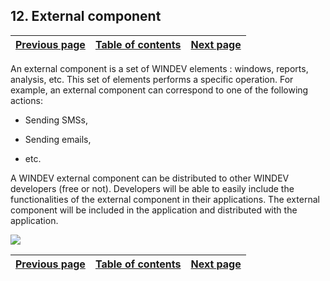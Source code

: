 
## 12. External component
			

| [Previous page](../Concepts_WD/1410086990.md) | [Table of contents](../Concepts_WD/1410087098.md) | [Next page](../Concepts_WD/1410086992.md) |
| --- | --- | --- |



<a name="NOTE1"></a>
<a name="NOTE1_1"></a>
An external component is a set of WINDEV elements : windows, reports, analysis, etc. This set of elements performs a specific operation. For example, an external component can correspond to one of the following actions:

- Sending SMSs,

- Sending emails,

- etc.




A WINDEV external component can be distributed to other WINDEV developers (free or not). Developers will be able to easily include the functionalities of the external component in their applications. The external component will be included in the application and distributed with the application.

![](https://doc.pcsoft.fr/en-US/images/image.awp?langid=3&name=P2-Composant%20Externe.gif)


| [Previous page](../Concepts_WD/1410086990.md) | [Table of contents](../Concepts_WD/1410087098.md) | [Next page](../Concepts_WD/1410086992.md) |
| --- | --- | --- |




